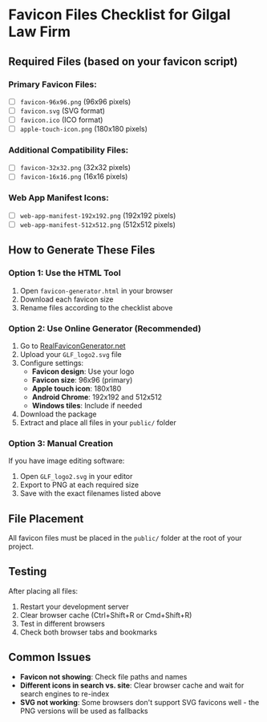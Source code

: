 # Favicon Files Checklist for Gilgal Law Firm

## Required Files (based on your favicon script)

### Primary Favicon Files:
- [ ] `favicon-96x96.png` (96x96 pixels)
- [ ] `favicon.svg` (SVG format)
- [ ] `favicon.ico` (ICO format)
- [ ] `apple-touch-icon.png` (180x180 pixels)

### Additional Compatibility Files:
- [ ] `favicon-32x32.png` (32x32 pixels)
- [ ] `favicon-16x16.png` (16x16 pixels)

### Web App Manifest Icons:
- [ ] `web-app-manifest-192x192.png` (192x192 pixels)
- [ ] `web-app-manifest-512x512.png` (512x512 pixels)

## How to Generate These Files

### Option 1: Use the HTML Tool
1. Open `favicon-generator.html` in your browser
2. Download each favicon size
3. Rename files according to the checklist above

### Option 2: Use Online Generator (Recommended)
1. Go to [RealFaviconGenerator.net](https://realfavicongenerator.net/)
2. Upload your `GLF_logo2.svg` file
3. Configure settings:
   - **Favicon design**: Use your logo
   - **Favicon size**: 96x96 (primary)
   - **Apple touch icon**: 180x180
   - **Android Chrome**: 192x192 and 512x512
   - **Windows tiles**: Include if needed
4. Download the package
5. Extract and place all files in your `public/` folder

### Option 3: Manual Creation
If you have image editing software:
1. Open `GLF_logo2.svg` in your editor
2. Export to PNG at each required size
3. Save with the exact filenames listed above

## File Placement
All favicon files must be placed in the `public/` folder at the root of your project.

## Testing
After placing all files:
1. Restart your development server
2. Clear browser cache (Ctrl+Shift+R or Cmd+Shift+R)
3. Test in different browsers
4. Check both browser tabs and bookmarks

## Common Issues
- **Favicon not showing**: Check file paths and names
- **Different icons in search vs. site**: Clear browser cache and wait for search engines to re-index
- **SVG not working**: Some browsers don't support SVG favicons well - the PNG versions will be used as fallbacks
